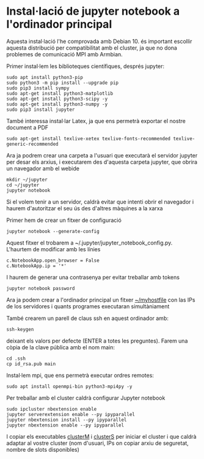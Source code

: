 # Instal·lació de jupyter notebook a l'ordinador principal

Aquesta instal·lació l'he comprovada amb Debian 10. és important escollir aquesta distribució per compatibilitat amb el cluster, ja que no dona problemes de comunicació MPI amb Armbian.

Primer instal·lem les biblioteques científiques, després jupyter:

    sudo apt install python3-pip
    sudo python3 -m pip install --upgrade pip
    sudo pip3 install sympy
    sudo apt-get install python3-matplotlib
    sudo apt-get install python3-scipy -y
    sudo apt-get install python3-numpy -y
    sudo pip3 install jupyter

També interessa instal·lar Latex, ja que ens permetrà exportar el nostre document a PDF

    sudo apt-get install texlive-xetex texlive-fonts-recommended texlive-generic-recommended

Ara ja podrem crear una carpeta a l'usuari que executarà el servidor jupyter per desar els arxius, i executarem des d'aquesta carpeta jupyter, que obrira un navegador amb el webide

    mkdir ~/jupyter
    cd ~/jupyter
    jupyter notebook

Si el volem tenir a un servidor, caldrà evitar que intenti obrir el navegador i haurem d'autoritzar el seu ús des d'altres màquines a la xarxa

Primer hem de crear un fitxer de configuració

    jupyter notebook --generate-config

Aquest fitxer el trobarem a ~/.jupyter/jupyter_notebook_config.py. L'haurtem de modificar amb les línies

    c.NotebookApp.open_browser = False
    c.NotebookApp.ip = '*'

I haurem de generar una contrasenya per evitar treballar amb tokens

    jupyter notebook password

Ara ja podem crear a l'ordinador principal un fitxer  [~/myhostfile](bash/myhostfile) con las IPs de los servidores i quants programes executaran simultàniament

També crearem un parell de claus ssh en aquest ordinador amb:

    ssh-keygen

deixant els valors per defecte (ENTER a totes les preguntes). Farem una còpia de la clave pública amb el nom main:

    cd .ssh
    cp id_rsa.pub main

Instal·lem mpi, que ens permetrà executar ordres remotes:

    sudo apt install openmpi-bin python3-mpi4py -y


Per treballar amb el cluster caldrà configurar Jupyter notebook

    sudo ipcluster nbextension enable
    jupyter serverextension enable --py ipyparallel
    jupyter nbextension install --py ipyparallel
    jupyter nbextension enable --py ipyparallel

I copiar els executables [clusterM](bash/clusterM) i [clusterS](bash/clusterS) per iniciar el cluster i que caldrà adaptar al vostre cluster (nom d'usuari, IPs on copiar arxiu de seguretat, nombre de slots disponibles)
 

